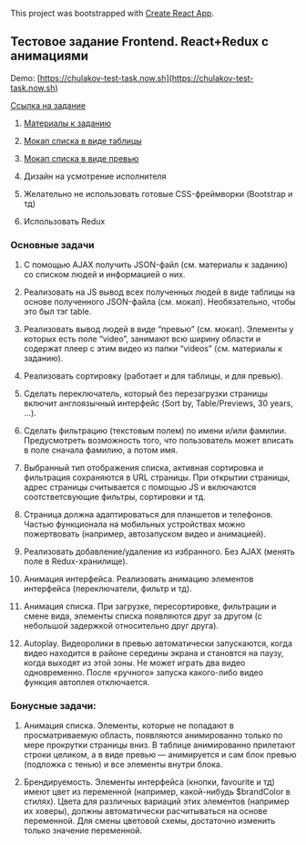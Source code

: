 This project was bootstrapped with [Create React App](https://github.com/facebook/create-react-app).

## Тестовое задание Frontend. React+Redux с анимациями

Demo: [https://chulakov-test-task.now.sh](https://chulakov-test-task.now.sh)

[Ссылка на задание](https://docs.google.com/document/d/16R8nSCMZRogq0vPvp6OssxeCDBL1tUNqYH8bEdrJXyI/edit#)

1. [Материалы к заданию](https://drive.google.com/file/d/1SwxiOkT8lRdzWyItD8_5TyY0whejDZj2/view?usp=sharing)

2. [Мокап списка в виде таблицы](https://drive.google.com/file/d/0B0WTpqqf5HBHNkRNX1o5UTZhLWc/view?usp=sharing)

3. [Мокап списка в виде превью](https://drive.google.com/file/d/0B0WTpqqf5HBHd21BVVhYN3FSalE/view?usp=sharing)

4. Дизайн на усмотрение исполнителя

5. Желательно не использовать готовые CSS-фреймворки (Bootstrap и тд)

6. Использовать Redux

### Основные задачи

1. С помощью AJAX получить JSON-файл (см. материалы к заданию) со списком людей и информацией о них.

2. Реализовать на JS вывод всех полученных людей в виде таблицы на основе полученного JSON-файла (см. мокап). Необязательно, чтобы это был тэг table.

3. Реализовать вывод людей в виде “превью” (см. мокап). Элементы у которых есть поле “video”, занимают всю ширину области и содержат плеер с этим видео из папки “videos” (см. материалы к заданию).

4. Реализовать сортировку (работает и для таблицы, и для превью).

5. Сделать переключатель, который без перезагрузки страницы включит англоязычный интерфейс (Sort by, Table/Previews, 30 years, ...).

6. Сделать фильтрацию (текстовым полем) по имени и/или фамилии. Предусмотреть возможность того, что пользователь может вписать в поле сначала фамилию, а потом имя.

7. Выбранный тип отображения списка, активная сортировка и фильтрация сохраняются в URL страницы. При открытии страницы, адрес страницы считывается с помощью JS и включаются соотстветсвующие фильтры, сортировки и тд.

8. Страница должна адаптироваться для планшетов и телефонов. Частью функционала на мобильных устройствах можно пожертвовать (например, автозапуском видео и анимацией).

9. Реализовать добавление/удаление из избранного. Без AJAX (менять поле в Redux-хранилище).

10. Анимация интерфейса. Реализовать анимацию элементов интерфейса (переключатели, фильтр и тд).

11. Анимация списка. При загрузке, пересортировке, фильтрации и смене вида, элементы списка появляются друг за другом (с небольшой задержкой относительно друг друга).

12. Autoplay. Видеоролики в превью автоматически запускаются, когда видео находится в районе середины экрана и становтся на паузу, когда выходят из этой зоны. Не может играть два видео одновременно. После «ручного» запуска какого-либо видео функция автоплея отключается.

### Бонусные задачи:

1. Анимация списка. Элементы, которые не попадают в просматриваемую область, появляются анимированно только по мере прокрутки страницы вниз. В таблице анимированно прилетают строки целиком, а в виде превью — анимируется и сам блок превью (подложка с тенью) и все элементы внутри блока.

2. Брендируемость. Элементы интерфейса (кнопки, favourite и тд) имеют цвет из переменной (например, какой-нибудь \$brandColor в стилях). Цвета для различных вариаций этих элементов (например их ховеры), должны автоматически расчитываться на основе переменной. Для смены цветовой схемы, достаточно изменить только значение переменной.
